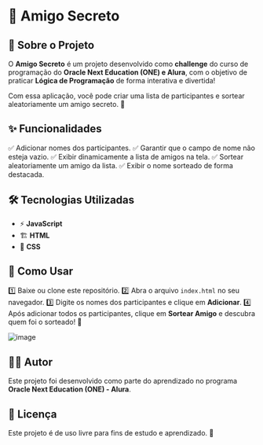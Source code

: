 # 🎁 Amigo Secreto

## 🚀 Sobre o Projeto
O **Amigo Secreto** é um projeto desenvolvido como **challenge** do curso de programação do **Oracle Next Education (ONE) e Alura**, com o objetivo de praticar **Lógica de Programação** de forma interativa e divertida! 

Com essa aplicação, você pode criar uma lista de participantes e sortear aleatoriamente um amigo secreto. 🎉

## ✨ Funcionalidades
✅ Adicionar nomes dos participantes.
✅ Garantir que o campo de nome não esteja vazio.
✅ Exibir dinamicamente a lista de amigos na tela.
✅ Sortear aleatoriamente um amigo da lista.
✅ Exibir o nome sorteado de forma destacada.

## 🛠️ Tecnologias Utilizadas
- ⚡ **JavaScript**
- 🏗 **HTML**
- 🎨 **CSS**

## 🎯 Como Usar
1️⃣ Baixe ou clone este repositório.
2️⃣ Abra o arquivo `index.html` no seu navegador.
3️⃣ Digite os nomes dos participantes e clique em **Adicionar**.
4️⃣ Após adicionar todos os participantes, clique em **Sortear Amigo** e descubra quem foi o sorteado! 🎊

![image](https://github.com/user-attachments/assets/a11f8883-e931-453b-a2a8-5faccf00c758)

## 👨‍💻 Autor
Este projeto foi desenvolvido como parte do aprendizado no programa **Oracle Next Education (ONE) - Alura**. 

## 📜 Licença
Este projeto é de uso livre para fins de estudo e aprendizado. 🚀

